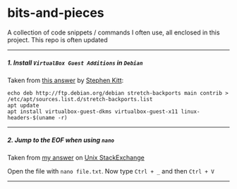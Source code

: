 # bits-and-pieces
A collection of code snippets / commands I often use, all enclosed in this project. This repo is often updated 

----

##### 1. Install `VirtualBox Guest Additions` in `Debian`

Taken from [this answer](https://unix.stackexchange.com/a/286937/273498) by [Stephen Kitt](https://unix.stackexchange.com/users/86440/stephen-kitt):

    echo deb http://ftp.debian.org/debian stretch-backports main contrib > /etc/apt/sources.list.d/stretch-backports.list
    apt update
    apt install virtualbox-guest-dkms virtualbox-guest-x11 linux-headers-$(uname -r)
    
----
    
##### 2. Jump to the EOF when using `nano`

Taken from [my answer](https://unix.stackexchange.com/a/420892/273498) on [Unix StackExchange](https://unix.stackexchange.com/users/273498/marko-pacak)

Open the file with `nano file.txt`.
Now type `Ctrl + _` and then `Ctrl + V`

----
